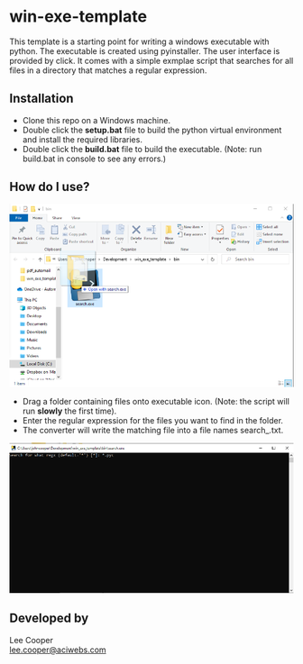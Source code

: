 # win-exe-template

This template is a starting point for writing a windows executable with python.
The executable is created using pyinstaller.  The user interface is provided by click.
It comes with a simple exmplae script that searches for all files in a directory that matches a regular expression.

## Installation

* Clone this repo on a Windows machine.
* Double click the **setup.bat** file to build the python virtual environment and install the required libraries.
* Double click the **build.bat** file to build the executable.  (Note: run build.bat in console to see any errors.)

## How do I use?

![Executable](image/win_exe_template_1.png)

* Drag a folder containing files onto executable icon.  (Note: the script will run **slowly** the first time).
* Enter the regular expression for the files you want to find in the folder.
* The converter will write the matching file into a file names search_<datetime>.txt.

![Search](image/win_exe_template_2.png)


## Developed by

Lee Cooper  
lee.cooper@aciwebs.com

